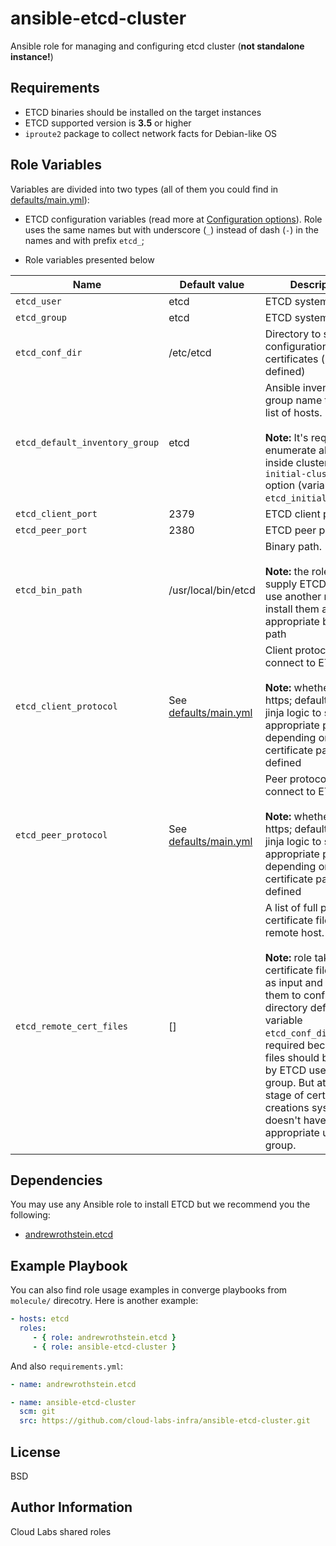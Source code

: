 ansible-etcd-cluster
=========

Ansible role for managing and configuring etcd cluster (**not standalone instance!**)

Requirements
------------

- ETCD binaries should be installed on the target instances
- ETCD supported version is **3.5** or higher
- `iproute2` package to collect network facts for Debian-like OS

Role Variables
--------------

Variables are divided into two types (all of them you could find in [defaults/main.yml](defaults/main.yml)):

- ETCD configuration variables (read more at [Configuration options](https://etcd.io/docs/v3.4/op-guide/configuration/)). Role uses the same names but with underscore (`_`) instead of dash (`-`) in the names and with prefix `etcd_`; 

- Role variables presented below

| Name           | Default value | Description                        |
| -------------- | ------------- | -----------------------------------|
|`etcd_user`|etcd|ETCD system user|
|`etcd_group`|etcd|ETCD system group|
|`etcd_conf_dir`|/etc/etcd|Directory to store configuration and certificates (if defined)|
|`etcd_default_inventory_group`|etcd|Ansible inventory group name to get a list of hosts.<br><br>**Note:** It's required to enumerate all hosts inside cluster to set `initial-cluster` option (variable `etcd_initial_cluster`)|
|`etcd_client_port`|2379|ETCD client port|
|`etcd_peer_port`|2380|ETCD peer port|
|`etcd_bin_path`|/usr/local/bin/etcd|Binary path.<br><br>**Note:** the role doesn't supply ETCD binaries, use another role to install them and set appropriate binaries path|
|`etcd_client_protocol`|See [defaults/main.yml](defaults/main.yml)|Client protocol to connect to ETCD.<br><br>**Note:** whether http or https; defaults uses jinja logic to set appropriate protocol depending on certificate paths defined|
|`etcd_peer_protocol`|See [defaults/main.yml](defaults/main.yml)|Peer protocol to connect to ETCD.<br><br>**Note:** whether http or https; defaults uses jinja logic to set appropriate protocol depending on certificate paths defined|
|`etcd_remote_cert_files`|[]|A list of full path to certificate files on the remote host.<br><br>**Note:** role takes certificate files paths as input and moves them to configuration directory defined in variable `etcd_conf_dir`. This is required because all files should be owned by ETCD user and group. But at the stage of certificates creations system doesn't have appropriate user and group.|

Dependencies
------------

You may use any Ansible role to install ETCD but we recommend you the following:

- [andrewrothstein.etcd](https://galaxy.ansible.com/andrewrothstein/etcd)

Example Playbook
----------------

You can also find role usage examples in converge playbooks from `molecule/` direcotry. Here is another example:

```yaml
- hosts: etcd
  roles:
     - { role: andrewrothstein.etcd }
     - { role: ansible-etcd-cluster }
```

And also `requirements.yml`:

```yaml
- name: andrewrothstein.etcd

- name: ansible-etcd-cluster
  scm: git
  src: https://github.com/cloud-labs-infra/ansible-etcd-cluster.git
```

License
-------

BSD

Author Information
------------------

Cloud Labs shared roles